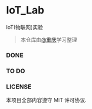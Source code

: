 # IoT_Lab
IoT(物联网)实验 

>本仓库由[@重庆](https://github.com/HuangCongQing/IoT_Lab)学习整理


### DONE

### TO DO

### LICENSE

本项目全部内容遵守 MIT 许可协议.